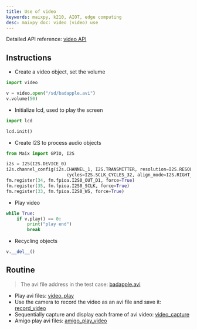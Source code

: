 ```yaml
---
title: Use of video
keywords: maixpy, k210, AIOT, edge computing
desc: maixpy ​​doc: video (video) use
---
```



Detailed API reference: [video API](./../../api_reference/media/video.md)

## Instructions

* Create a video object, set the volume

```python
import video

v = video.open("/sd/badapple.avi")
v.volume(50)
```

* Initialize lcd, used to play the screen

```python
import lcd

lcd.init()
```

* Create I2S to process audio objects

```python
from Maix import GPIO, I2S

i2s = I2S(I2S.DEVICE_0)
i2s.channel_config(i2s.CHANNEL_1, I2S.TRANSMITTER, resolution=I2S.RESOLUTION_16_BIT,
                       cycles=I2S.SCLK_CYCLES_32, align_mode=I2S.RIGHT_JUSTIFYING_MODE)
fm.register(34, fm.fpioa.I2S0_OUT_D1, force=True)
fm.register(35, fm.fpioa.I2S0_SCLK, force=True)
fm.register(33, fm.fpioa.I2S0_WS, force=True)

```

* Play video

```python
while True:
    if v.play() == 0:
        print("play end")
        break
```

* Recycling objects

```python
v.__del__()
```

## Routine

> The avi file address in the test case: [badapple.avi](https://api.dl.sipeed.com/shareURL/MAIX/MaixPy/assets)

* Play avi files: [video_play](https://github.com/sipeed/MaixPy_scripts/blob/master/multimedia/video/demo_video_play.py)
* Use the camera to record the video as an avi file and save it: [record_video](https://github.com/sipeed/MaixPy_scripts/blob/master/multimedia/video/demo_video_record.py)
* Sequentially capture and display each frame of avi video: [video_capture](https://github.com/sipeed/MaixPy_scripts/blob/master/multimedia/video/demo_video_capture.py)
* Amigo play avi files: [amigo_play_video](https://github.com/sipeed/MaixPy_scripts/blob/master/multimedia/video/amigo_play_video.py)
